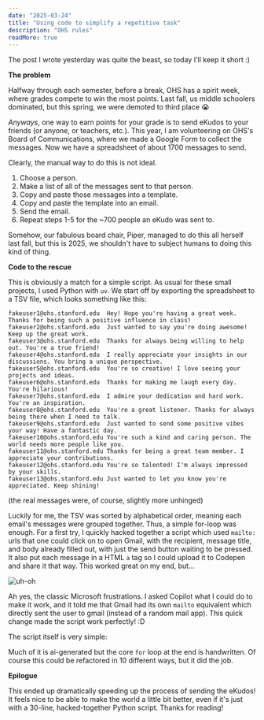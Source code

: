 ```yaml
---
date: "2025-03-24"
title: "Using code to simplify a repetitive task"
description: "OHS rules"
readMore: true
---
```


The post I wrote yesterday was quite the beast, so today I'll keep it short :)

**The problem**

Halfway through each semester, before a break, OHS has a spirit week, where grades compete to win the most points. Last fall, us middle schoolers dominated, but this spring, we were demoted to third place 😭

_Anyways_, one way to earn points for your grade is to send eKudos to your friends (or anyone, or teachers, etc.). This year, I am volunteering on OHS's Board of Communications, where we made a Google Form to collect the messages. Now we have a spreadsheet of about 1700 messages to send.

Clearly, the manual way to do this is not ideal.

1. Choose a person.
2. Make a list of all of the messages sent to that person.
3. Copy and paste those messages into a template.
4. Copy and paste the template into an email.
5. Send the email.
6. Repeat steps 1-5 for the ~700 people an eKudo was sent to.

Somehow, our fabulous board chair, Piper, managed to do this all herself last fall, but this is 2025, we shouldn't have to subject humans to doing this kind of thing.

**Code to the rescue**

This is obviously a match for a simple script. As usual for these small projects, I used Python with `uv`. We start off by exporting the spreadsheet to a TSV file, which looks something like this:

```TSV
fakeuser1@ohs.stanford.edu	Hey! Hope you're having a great week. Thanks for being such a positive influence in class!
fakeuser2@ohs.stanford.edu	Just wanted to say you're doing awesome! Keep up the great work.
fakeuser3@ohs.stanford.edu	Thanks for always being willing to help out. You're a true friend!
fakeuser4@ohs.stanford.edu	I really appreciate your insights in our discussions. You bring a unique perspective.
fakeuser5@ohs.stanford.edu	You're so creative! I love seeing your projects and ideas.
fakeuser6@ohs.stanford.edu	Thanks for making me laugh every day. You're hilarious!
fakeuser7@ohs.stanford.edu	I admire your dedication and hard work. You're an inspiration.
fakeuser8@ohs.stanford.edu	You're a great listener. Thanks for always being there when I need to talk.
fakeuser9@ohs.stanford.edu	Just wanted to send some positive vibes your way! Have a fantastic day.
fakeuser10@ohs.stanford.edu	You're such a kind and caring person. The world needs more people like you.
fakeuser11@ohs.stanford.edu	Thanks for being a great team member. I appreciate your contributions.
fakeuser12@ohs.stanford.edu	You're so talented! I'm always impressed by your skills.
fakeuser13@ohs.stanford.edu	Just wanted to let you know you're appreciated. Keep shining!
```

(the real messages were, of course, slightly more unhinged)

Luckily for me, the TSV was sorted by alphabetical order, meaning each email's messages were grouped together. Thus, a simple for-loop was enough. For a first try, I quickly hacked together a script which used `mailto:` urls that one could click on to open Gmail, with the recipient, message title, and body already filled out, with just the send button waiting to be pressed. It also put each message in a HTML `a` tag so I could upload it to Codepen and share it that way. This worked great on my end, but...

![uh-oh](/assets/ekudos.png)

Ah yes, the classic Microsoft frustrations. I asked Copilot what I could do to make it work, and it told me that Gmail had its own `mailto` equivalent which directly sent the user to gmail (instead of a random mail app). This quick change made the script work perfectly! :D

The script itself is very simple:

<script src="https://gist.github.com/aadishv/0f3698ec722997d69beaf060a45f5d91.js"></script>

Much of it is ai-generated but the core `for` loop at the end is handwritten. Of course this could be refactored in 10 different ways, but it did the job.

**Epilogue**

This ended up dramatically speeding up the process of sending the eKudos! It feels nice to be able to make the world a little bit better, even if it's just with a 30-line, hacked-together Python script. Thanks for reading!
